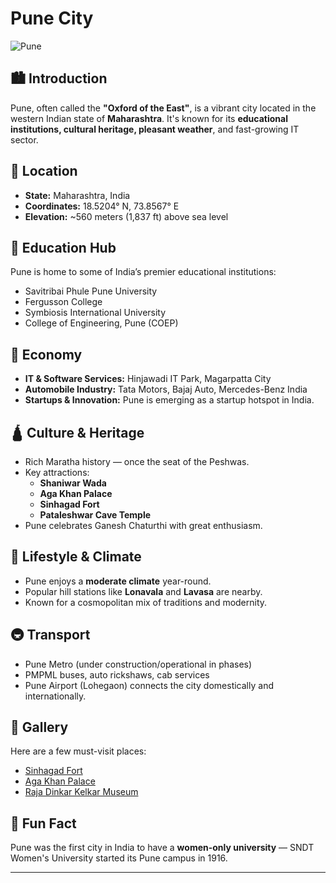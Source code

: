 
# Pune City

![Pune](../Pune%20City/img/main-img.webp)

## 🏙️ Introduction
Pune, often called the **"Oxford of the East"**, is a vibrant city located in the western Indian state of **Maharashtra**. It's known for its **educational institutions, cultural heritage, pleasant weather**, and fast-growing IT sector.

## 📍 Location
- **State:** Maharashtra, India
- **Coordinates:** 18.5204° N, 73.8567° E
- **Elevation:** ~560 meters (1,837 ft) above sea level

## 🧠 Education Hub
Pune is home to some of India’s premier educational institutions:
- Savitribai Phule Pune University
- Fergusson College
- Symbiosis International University
- College of Engineering, Pune (COEP)

## 💼 Economy
- **IT & Software Services:** Hinjawadi IT Park, Magarpatta City
- **Automobile Industry:** Tata Motors, Bajaj Auto, Mercedes-Benz India
- **Startups & Innovation:** Pune is emerging as a startup hotspot in India.

## 🛕 Culture & Heritage
- Rich Maratha history — once the seat of the Peshwas.
- Key attractions:
  - **Shaniwar Wada**
  - **Aga Khan Palace**
  - **Sinhagad Fort**
  - **Pataleshwar Cave Temple**
- Pune celebrates Ganesh Chaturthi with great enthusiasm.

## 🌳 Lifestyle & Climate
- Pune enjoys a **moderate climate** year-round.
- Popular hill stations like **Lonavala** and **Lavasa** are nearby.
- Known for a cosmopolitan mix of traditions and modernity.

## 🚇 Transport
- Pune Metro (under construction/operational in phases)
- PMPML buses, auto rickshaws, cab services
- Pune Airport (Lohegaon) connects the city domestically and internationally.

## 📸 Gallery
Here are a few must-visit places:
- [Sinhagad Fort](https://en.wikipedia.org/wiki/Sinhagad)
- [Aga Khan Palace](https://en.wikipedia.org/wiki/Aga_Khan_Palace)
- [Raja Dinkar Kelkar Museum](https://en.wikipedia.org/wiki/Raja_Dinkar_Kelkar_Museum)

## 📝 Fun Fact
Pune was the first city in India to have a **women-only university** — SNDT Women's University started its Pune campus in 1916.

---


